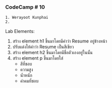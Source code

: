 ### CodeCamp # 10
    1. Werayoot Kunphai
    2. 
        
Lab Elements:
1. สร้าง element h1 ขึ้นมาโดยมีคำว่า Resume อยู่ข้างหน้า
2. ปรับแต่งให้คำว่า Resume เป็นสีเขียว
3. สร้าง element h2 ขึ้นมาโดยมีชื่อตัวเองอยู่ในนั้น
4. สร้าง element p ขึ้นมาโดยใส่
    - สีที่ชอบ
    - ความสูง
    - น้ำหนัก
    - คำคมที่ชอบ


